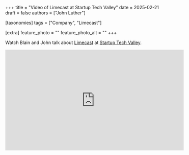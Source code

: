 +++
title = "Video of Limecast at Startup Tech Valley"
date = 2025-02-21
draft = false
authors = ["John Luther"]

[taxonomies]
tags = ["Company", "Limecast"]

[extra]
feature_photo = ""
feature_photo_alt = ""
+++

Watch Blain and John talk about [Limecast](https://limecast.net "Limecast") at [Startup Tech Valley](https://www.startuptechvalley.com/ "Startup Tech Valley").

<!-- more -->

<iframe width="560" height="315" src="https://www.youtube.com/embed/psPg9Z51G1o?si=avt9u2-2wDYct1sr&amp;start=1323" title="YouTube video player" frameborder="0" allow="accelerometer; autoplay; clipboard-write; encrypted-media; gyroscope; picture-in-picture; web-share" referrerpolicy="strict-origin-when-cross-origin" allowfullscreen></iframe>

